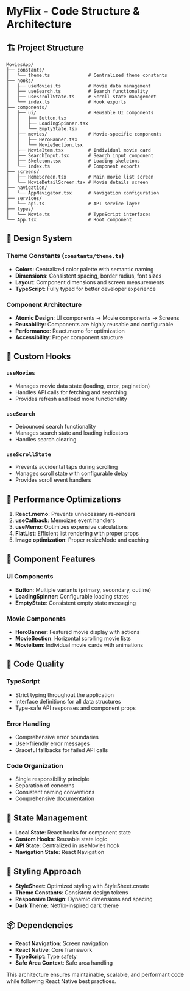 # MyFlix - Code Structure & Architecture

## 🏗️ Project Structure

```
MoviesApp/
├── constants/
│   └── theme.ts              # Centralized theme constants
├── hooks/
│   ├── useMovies.ts          # Movie data management
│   ├── useSearch.ts          # Search functionality
│   ├── useScrollState.ts     # Scroll state management
│   └── index.ts              # Hook exports
├── components/
│   ├── ui/                   # Reusable UI components
│   │   ├── Button.tsx
│   │   ├── LoadingSpinner.tsx
│   │   └── EmptyState.tsx
│   ├── movies/               # Movie-specific components
│   │   ├── HeroBanner.tsx
│   │   └── MovieSection.tsx
│   ├── MovieItem.tsx         # Individual movie card
│   ├── SearchInput.tsx       # Search input component
│   ├── Skeleton.tsx          # Loading skeletons
│   └── index.ts              # Component exports
├── screens/
│   ├── HomeScreen.tsx        # Main movie list screen
│   └── MovieDetailScreen.tsx # Movie details screen
├── navigation/
│   └── AppNavigator.tsx      # Navigation configuration
├── services/
│   └── api.ts                # API service layer
├── types/
│   └── Movie.ts              # TypeScript interfaces
└── App.tsx                   # Root component
```

## 🎨 Design System

### Theme Constants (`constants/theme.ts`)
- **Colors**: Centralized color palette with semantic naming
- **Dimensions**: Consistent spacing, border radius, font sizes
- **Layout**: Component dimensions and screen measurements
- **TypeScript**: Fully typed for better developer experience

### Component Architecture
- **Atomic Design**: UI components → Movie components → Screens
- **Reusability**: Components are highly reusable and configurable
- **Performance**: React.memo for optimization
- **Accessibility**: Proper component structure

## 🔧 Custom Hooks

### `useMovies`
- Manages movie data state (loading, error, pagination)
- Handles API calls for fetching and searching
- Provides refresh and load more functionality

### `useSearch`
- Debounced search functionality
- Manages search state and loading indicators
- Handles search clearing

### `useScrollState`
- Prevents accidental taps during scrolling
- Manages scroll state with configurable delay
- Provides scroll event handlers

## 🚀 Performance Optimizations

1. **React.memo**: Prevents unnecessary re-renders
2. **useCallback**: Memoizes event handlers
3. **useMemo**: Optimizes expensive calculations
4. **FlatList**: Efficient list rendering with proper props
5. **Image optimization**: Proper resizeMode and caching

## 📱 Component Features

### UI Components
- **Button**: Multiple variants (primary, secondary, outline)
- **LoadingSpinner**: Configurable loading states
- **EmptyState**: Consistent empty state messaging

### Movie Components
- **HeroBanner**: Featured movie display with actions
- **MovieSection**: Horizontal scrolling movie lists
- **MovieItem**: Individual movie cards with animations

## 🎯 Code Quality

### TypeScript
- Strict typing throughout the application
- Interface definitions for all data structures
- Type-safe API responses and component props

### Error Handling
- Comprehensive error boundaries
- User-friendly error messages
- Graceful fallbacks for failed API calls

### Code Organization
- Single responsibility principle
- Separation of concerns
- Consistent naming conventions
- Comprehensive documentation

## 🔄 State Management

- **Local State**: React hooks for component state
- **Custom Hooks**: Reusable state logic
- **API State**: Centralized in useMovies hook
- **Navigation State**: React Navigation

## 🎨 Styling Approach

- **StyleSheet**: Optimized styling with StyleSheet.create
- **Theme Constants**: Consistent design tokens
- **Responsive Design**: Dynamic dimensions and spacing
- **Dark Theme**: Netflix-inspired dark theme

## 📦 Dependencies

- **React Navigation**: Screen navigation
- **React Native**: Core framework
- **TypeScript**: Type safety
- **Safe Area Context**: Safe area handling

This architecture ensures maintainable, scalable, and performant code while following React Native best practices.
